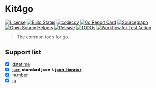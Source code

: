 # Kit4go

[![License](https://img.shields.io/:license-MIT-blue.svg)](https://opensource.org/licenses/MIT)
[![Build Status](https://github.com/v8fg/kit4go/workflows/tests/badge.svg?branch=release)](https://github.com/v8fg/ki4go/actions?query=branch%3Arelease)
[![codecov](https://codecov.io/gh/v8fg/kit4go/branch/release/graph/badge.svg)](https://codecov.io/gh/v8fg/kit4go)
[![Go Report Card](https://goreportcard.com/badge/github.com/v8fg/kit4go)](https://goreportcard.com/report/github.com/v8fg/kit4go)
[![Sourcegraph](https://sourcegraph.com/github.com/v8fg/kit4go/-/badge.svg)](https://sourcegraph.com/github.com/v8fg/kit4go?badge)
[![Open Source Helpers](https://www.codetriage.com/v8fg/kit4go/badges/users.svg)](https://www.codetriage.com/v8fg/kit4go)
[![Release](https://img.shields.io/github/release/v8fg/kit4go.svg?style=flat-square)](https://github.com/v8fg/kit4go/releases)
[![TODOs](https://badgen.net/https/api.tickgit.com/badgen/github.com/v8fg/kit4go)](https://www.tickgit.com/browse?repo=github.com/v8fg/kit4go)
[![Workflow for Test Action](https://github.com/v8fg/kit4go/actions/workflows/test.yml/badge.svg)](https://github.com/v8fg/kit4go/actions/workflows/test.yml)


>The common tools for go.

## Support list

- [x] [datetime](./datetime)
- [x] [json](./json) **standard json** & [**json-iterator**](https://github.com/json-iterator/go.git)
- [x] [number](./number)
- [x] [ip](./ip)
